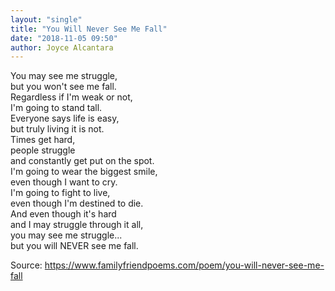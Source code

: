 ```yaml
---
layout: "single"
title: "You Will Never See Me Fall"
date: "2018-11-05 09:50"
author: Joyce Alcantara
---
```

You may see me struggle,<br/>
but you won't see me fall.<br/>
Regardless if I'm weak or not,<br/>
I'm going to stand tall.<br/>
Everyone says life is easy,<br/>
but truly living it is not.<br/>
Times get hard,<br/>
people struggle<br/>
and constantly get put on the spot.<br/>
I'm going to wear the biggest smile,<br/>
even though I want to cry.<br/>
I'm going to fight to live,<br/>
even though I'm destined to die.<br/>
And even though it's hard<br/>
and I may struggle through it all,<br/>
you may see me struggle...<br/>
but you will NEVER see me fall.<br/>

Source: https://www.familyfriendpoems.com/poem/you-will-never-see-me-fall
